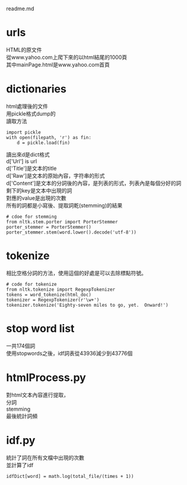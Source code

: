readme.md

# urls
HTML的原文件  
從www.yahoo.com上爬下來的以html結尾的1000頁  
其中mainPage.html是www.yahoo.com首頁  

# dictionaries
html處理後的文件  
用pickle格式dump的  
讀取方法  
```
import pickle
with open(filepath, 'r') as fin:
    d = pickle.load(fin)
```
讀出來d是dict格式  
d['Url'] is url   
d['Title']是文本的title  
d['Raw']是文本的原始內容，字符串的形式    
d['Content']是文本的分詞後的內容，是列表的形式，列表內是每個分好的詞    
剩下的key是文本中出現的詞  
對應的value是出現的次數  
所有的詞都是小寫後、提取詞乾(stemming)的結果  
```
# cdoe for stemming
from nltk.stem.porter import PorterStemmer 
porter_stemmer = PorterStemmer()
porter_stemmer.stem(word.lower().decode('utf-8'))
```

# tokenize 
相比空格分詞的方法，使用這個的好處是可以去除標點符號。  
```
# code for tokenize
from nltk.tokenize import RegexpTokenizer
tokens = word_tokenize(html_doc)
tokenizer = RegexpTokenizer(r'\w+')
tokenizer.tokenize('Eighty-seven miles to go, yet.  Onward!')
```

# stop word list
一共174個詞  
使用stopwords之後，idf詞表從43936減少到43776個  

# htmlProcess.py
對html文本內容進行提取，  
分詞  
stemming  
最後統計詞頻  

# idf.py  
統計了詞在所有文檔中出現的次數  
並計算了idf  
```
idfDict[word] = math.log(total_file/(times + 1))
```
